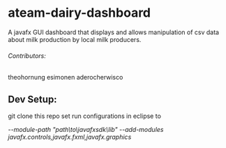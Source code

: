 # ateam-dairy-dashboard
A javafx GUI dashboard that displays and allows manipulation of csv data about milk production by local milk producers.

###### Contributors:
theohornung
esimonen
aderocherwisco

## Dev Setup:
git clone this repo
set run configurations in eclipse to

*--module-path "path\to\javafxsdk\lib" --add-modules javafx.controls,javafx.fxml,javafx.graphics*